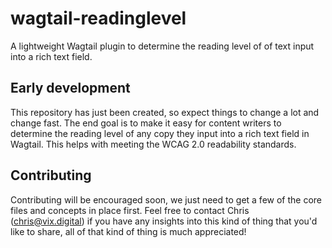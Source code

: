 # wagtail-readinglevel
A lightweight Wagtail plugin to determine the reading level of of text input into a rich text field.

## Early development
This repository has just been created, so expect things to change a lot and change fast. The end goal is to make it easy for content writers to determine the reading level of any copy they input into a rich text field in Wagtail.
This helps with meeting the WCAG 2.0 readability standards.

## Contributing
Contributing will be encouraged soon, we just need to get a few of the core files and concepts in place first. Feel free to contact Chris (chris@vix.digital) if you have any insights into this kind of thing that you'd like to share, all of that kind of thing is much appreciated!
